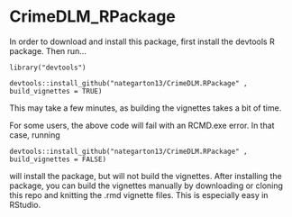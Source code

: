 # CrimeDLM_RPackage

In order to download and install this package, first install the devtools R package. Then run...

`library("devtools")`

`devtools::install_github("nategarton13/CrimeDLM.RPackage" , build_vignettes = TRUE)`

This may take a few minutes, as building the vignettes takes a bit of time.

For some users, the above code will fail with an RCMD.exe error. In that case, running 

`devtools::install_github("nategarton13/CrimeDLM.RPackage" , build_vignettes = FALSE)`

will install the package, but will not build the vignettes. After installing the package, you can build the vignettes manually by downloading or cloning this repo and knitting the .rmd vignette files. This is especially easy in RStudio.
